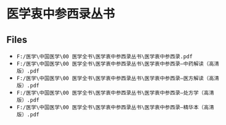 # 医学衷中参西录丛书

## Files

- `F:/医学\中国医学\00 医学全书\医学衷中参西录丛书\医学衷中参西录.pdf`
- `F:/医学\中国医学\00 医学全书\医学衷中参西录丛书\医学衷中参西录—中药解读（高清版）.pdf`
- `F:/医学\中国医学\00 医学全书\医学衷中参西录丛书\医学衷中参西录—医方解读（高清版）.pdf`
- `F:/医学\中国医学\00 医学全书\医学衷中参西录丛书\医学衷中参西录—处方学（高清版）.pdf`
- `F:/医学\中国医学\00 医学全书\医学衷中参西录丛书\医学衷中参西录—精华本（高清版）.pdf`
